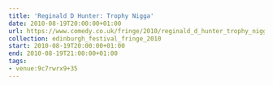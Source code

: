 ```yaml
---
title: 'Reginald D Hunter: Trophy Nigga'
date: 2010-08-19T20:00:00+01:00
url: https://www.comedy.co.uk/fringe/2010/reginald_d_hunter_trophy_nigga/
collection: edinburgh_festival_fringe_2010
start: 2010-08-19T20:00:00+01:00
end: 2010-08-19T21:00:00+01:00
tags:
- venue:9c7rwrx9+35
---
```

